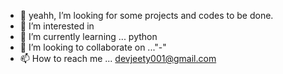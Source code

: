 - 👋 yeahh, I’m looking for some projects and codes to be done.
- 👀 I’m interested in 
- 🌱 I’m currently learning ... python 
- 💞️ I’m looking to collaborate on ..."-"
- 📫 How to reach me ... devjeety001@gmail.com

<!---
devjet01/devjet01 is a ✨ special ✨ repository because its `README.md` (this file) appears on your GitHub profile.
You can click the Preview link to take a look at your changes.
--->
